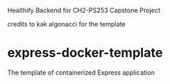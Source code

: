Healthify Backend for CH2-PS253 Capstone Project



credits to kak algonacci for the template
# express-docker-template
The template of containerized Express application
